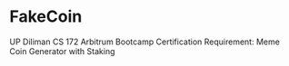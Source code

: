 # FakeCoin
UP Diliman CS 172 Arbitrum Bootcamp Certification Requirement: Meme Coin Generator with Staking
